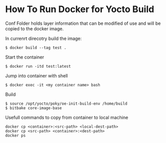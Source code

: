 How To Run Docker for Yocto Build
=================================

Conf Folder holds layer information that can be modified of use and will be copied to the docker image.

In currenrt direcotry build the image:

```
$ docker build --tag test .
```

Start the container 

```
$ docker run -itd test:latest 
```

Jump into container with shell

```
$ docker exec -it <my container name> bash
```

Build 

```
$ source /opt/yocto/poky/oe-init-build-env /home/build
$ bitbake core-image-base
```

Usefull commands to copy from container to local machine

```
docker cp <container>:<src-path> <local-dest-path> 
docker cp <src-path> <container>:<dest-path> 
docker ps
```

